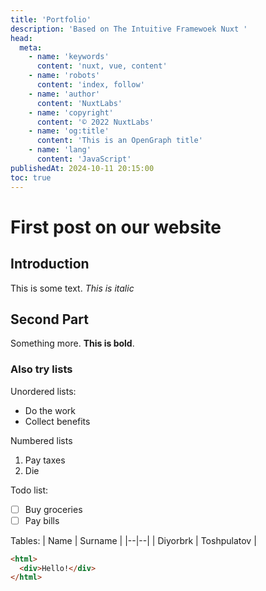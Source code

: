 ```yaml
---
title: 'Portfolio'
description: 'Based on The Intuitive Framewoek Nuxt '
head:
  meta:
    - name: 'keywords'
      content: 'nuxt, vue, content'
    - name: 'robots'
      content: 'index, follow'
    - name: 'author'
      content: 'NuxtLabs'
    - name: 'copyright'
      content: '© 2022 NuxtLabs'
    - name: 'og:title'
      content: 'This is an OpenGraph title'
    - name: 'lang'
      content: 'JavaScript'
publishedAt: 2024-10-11 20:15:00
toc: true
---
```


# First post on our website

## Introduction

This is some text. _This is italic_

## Second Part

Something more. **This is bold**.

### Also try lists

Unordered lists:

- Do the work
- Collect benefits

Numbered lists

1. Pay taxes
2. Die

Todo list:

- [ ] Buy groceries
- [ ] Pay bills

Tables:
| Name | Surname |
|--|--|
| Diyorbrk | Toshpulatov |

```html
<html>
  <div>Hello!</div>
</html>
```
